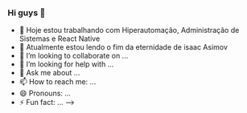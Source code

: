 ### Hi guys 👋


- 🔭 Hoje estou trabalhando com Hiperautomação, Administração de Sistemas e React Native
- 🌱 Atualmente estou lendo o fim da eternidade de isaac Asimov
- 👯 I’m looking to collaborate on ...
- 🤔 I’m looking for help with ...
- 💬 Ask me about ...
- 📫 How to reach me: ...
- 😄 Pronouns: ...
- ⚡ Fun fact: ...
-->

